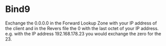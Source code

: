# Bind9

Exchange the 0.0.0.0 in the Forward Lookup Zone with your IP address of the client and in the Revers file
the 0 with the last octet of your IP address. e.g. with the IP address 192.168.178.23 you would exchange 
the zero for the 23.

